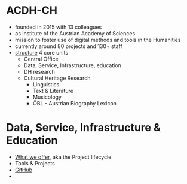 # ACDH-CH

* founded in 2015 with 13 colleagues
* as institute of the Austrian Academy of Sciences
* mission to foster use of digital methods and tools in the Humanities
* currently around 80 projects and 130+ staff
* [structure](https://www.oeaw.ac.at/acdh/about/structure)
  4 core units
  * Central Office
  * Data, Service, Infrastructure, education
  * DH research
  * Cultural Heritage Research
    * Linguistics
    * Text & Literature
    * Musicology
    * ÖBL - Austrian Biography Lexicon

# Data, Service, Infrastructure & Education

* [What we offer](https://www.oeaw.ac.at/acdh/what-we-offer), aka the Project lifecycle
* Tools & Projects
* [GitHub](https://github.com/acdh-oeaw/)
* 
